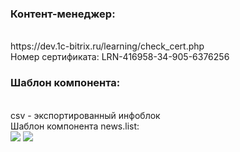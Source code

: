 <h3> Контент-менеджер:</h3> <br>
https://dev.1c-bitrix.ru/learning/check_cert.php <br>
Номер сертификата: LRN-416958-34-905-6376256 <br>
<h3> Шаблон компонента: </h3> <br>
csv - экспортированный инфоблок<br>
Шаблон компонента news.list: <br>
<img src ="https://user-images.githubusercontent.com/98646246/175771026-04948ca5-ab92-4cd0-886c-90291ed1fc79.png">
<img src ="https://user-images.githubusercontent.com/98646246/175771159-1fa7f688-17f2-4cb2-ad5c-546b3583c6ae.png">
